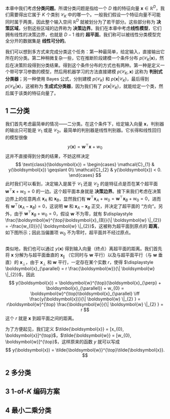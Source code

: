 
本章中我们考虑**分类问题**。所谓分类问题是指给一个 $D$ 维的特征向量 $\boldsymbol{x} \in \mathbb{R}^{D}$，我们需要得出它属于 $K$ 个类别 $\mathcal{C}_{K}$ 中的哪一个。一般我们假设一个特征向量不可能同时属于两类，因此整个输入空间 $\mathbb{R}^{D}$ 就被划分为了若干部分。这些部分称为 **决策区域**，分割这些区域的边界称为 **决策边界**。我们在本章中考虑**线性模型**，它们拥有线性的决策边界，也就是 $D-1$ 维的 **超平面**。我们称可以被线性分类模型完全分开的数据集是 **线性可分的**。

我们可以想到多方式来完成分类这个任务：第一种最简单，给定输入，直接输出它所在的分类。第二种稍微复杂一些，它在推断阶段建模一个条件分布 $p(\mathcal{C}_{K}|\boldsymbol{x})$，然后在决策阶段得到分类结果。得到这个条件分布的方式也有两种。第一种是定义一个带可学习参数的模型，然后用机器学习的方法直接建模 $p(\mathcal{C}_{K}, \boldsymbol{x})$ 这称为 **判别式分类器**；另一种使用 Bayes 公式，分别建模 $p(\mathcal{C}_{K})$ 和 $p(\boldsymbol{x}|\mathcal{C}_{K})$，最后得到 $p(\mathcal{C}_{K}|\boldsymbol{x})$，这被称为 **生成式分类器**，因为我们有了 $p(\boldsymbol{x}|\mathcal{C}_{K})$，就能给定一个类，然后属于该类的特征向量了。

## 1 二分类

我们首先考虑最简单的情况——二分类。在这个条件下，给定输入向量 $\boldsymbol{x}$，判别器的输出只可能是 $\mathcal{C}_{1}$ 或是 $\mathcal{C}_{2}$。最简单的判别器是线性判别器。它长得和线性回归的模型很像
$$
y(\boldsymbol{x}) = \boldsymbol{w}^{\top}\boldsymbol{x} + w_{0}
$$
这并不直接得到分类的结果，不妨这样决定
$$
\text{class}(\boldsymbol{x}) = \begin{cases}
\mathcal{C}_{1} & y(\boldsymbol{x}) \geqslant 0\\
\mathcal{C}_{2} & y(\boldsymbol{x}) < 0.
\end{cases}
$$
此时我们可以看到，决定输入是属于 $\mathcal{C}_{1}$ 还是 $\mathcal{C}_{2}$ 的是特征点是否在某个超平面 $\boldsymbol{w}^{\top}\boldsymbol{x} + w_{0} = 0$ 的一边。这个超平面本身就是 **决策边界**。接下来我们考虑在决策边界上的任意两点 $\boldsymbol{x}_{A}$ 和 $\boldsymbol{x}_{B}$，显然我们有 $\boldsymbol{w}^{\top}\boldsymbol{x}_{A} + w_{0} = \boldsymbol{w}^{\top}\boldsymbol{x}_{B} + w_{0} = 0$，进而有 $\boldsymbol{w}^{\top}(\boldsymbol{x}_{A} - \boldsymbol{x}_{B}) = 0$，这说明 $\boldsymbol{w}$ 和 $\boldsymbol{x}_{A} - \boldsymbol{x}_{B}$ 正交，并决定了超平面的 “方向“。另外，由于 $\boldsymbol{w}^{\top}\boldsymbol{x}_{B} + w_{0} = 0$，假设 $\boldsymbol{w}$ 不为零，就有 $\displaystyle \frac{\boldsymbol{w}^{\top}\boldsymbol{x}_{B}}{\| \boldsymbol{w} \|_{2}} = -\frac{w_{0}}{\| \boldsymbol{w} \|_{2}}$，这被称为超平面到原点的 **距离**，如下图所示；因此当偏置项 $w_{0}$ 不为零时，超平面并不经过原点。

<center>
<img src="./ch5/attachments/Pasted%20image%2020250615223813.png" style="zoom:50%;" alt=""/>
</center>

类似地，我们也可以通过 $y(\boldsymbol{x})$ 得到输入向量（终点）离超平面的距离。我们首先将 $\boldsymbol{x}$ 分解为与超平面垂直的 $\boldsymbol{x}_{\parallel}$ （它同时与 $\boldsymbol{w}$ 平行）以及与超平面平行（与 $\boldsymbol{w}$ 垂直）的 $\boldsymbol{x}_{\perp}$，由于 $\boldsymbol{x}_{\perp}$ 和 $\boldsymbol{w}$ 平行，一定存在某个实数 $r$，使得 $\displaystyle \boldsymbol{x}_{\parallel} = r \frac{\boldsymbol{w}}{\| \boldsymbol{w} \|_{2}}$，因此
$$
y(\boldsymbol{x}) = \boldsymbol{w}^{\top}(\boldsymbol{x}_{\perp} + \boldsymbol{x}_{\parallel}) + w_{0} = \boldsymbol{w}^{\top}\boldsymbol{x}_{\parallel} \iff \frac{y(\boldsymbol{x})}{\| \boldsymbol{w} \|_{2} } = r\boldsymbol{w}^{\top} \frac{\boldsymbol{w}}{\| \boldsymbol{w} \|_{2} } = r
$$
这个 $r$ 就是 $\boldsymbol{x}$ 到超平面之间的距离。

为了方便起见，我们定义 $\tilde{\boldsymbol{x}} = [x_{0}, \boldsymbol{x}]^{\top}$，$\tilde{\boldsymbol{w}} = [w_{0}, \boldsymbol{w}]^{\top}$，这样原来的函数 $y$ 就可以写成
$$
y(\boldsymbol{x}) = \tilde{\boldsymbol{w}}^{\top}\tilde{\boldsymbol{x}}.
$$

## 2 多分类


## 3 $1$-of-$K$ 编码方案


## 4 最小二乘分类

